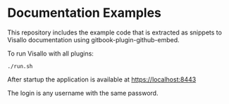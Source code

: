 # Documentation Examples

This repository includes the example code that is extracted as snippets to Visallo documentation using gitbook-plugin-github-embed.

To run Visallo with all plugins:

    ./run.sh

After startup the application is available at [https://localhost:8443](https://localhost:8443)

The login is any username with the same password.
